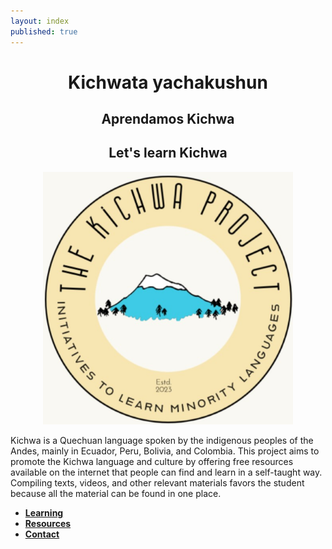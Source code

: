 ```yaml
---
layout: index
published: true
---
```


<div style="text-align:center">
  <h1>Kichwata yachakushun</h1>
  <h2>Aprendamos Kichwa</h2>
  <h2>Let's learn Kichwa</h2>

  <img src="img/Photo_logo.png" alt="The Kichwa Project Logo" width="400">
</div>

<div style="text-align:left">
  <p>Kichwa is a Quechuan language spoken by the indigenous peoples of the Andes, mainly in Ecuador, Peru, Bolivia, and Colombia. This project aims to promote the Kichwa language and culture by offering free resources available on the internet that people can find and learn in a self-taught way. Compiling texts, videos, and other relevant materials favors the student because all the material can be found in one place.</p>

  <ul>
    <li><strong><a href= modules/learning/_posts/2023-04-29-info.md>Learning</a></strong></li>
    <li><strong><a href= modules/resources/_posts/2023-04-29-info.md">Resources</a></strong></li>
    <li><strong><a href= modules/contact/_posts/2023-04-29-info.md">Contact</a></strong></li>
  </ul>
</div>
